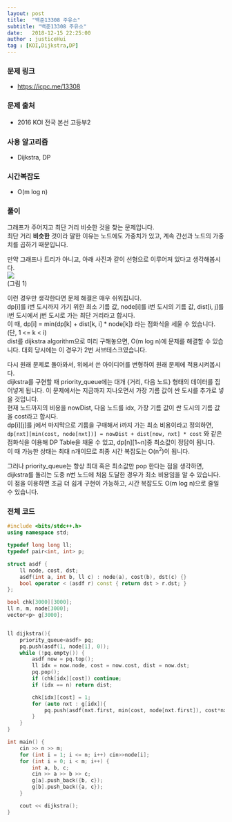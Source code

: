 ```yaml
---
layout: post
title:  "백준13308 주유소"
subtitle: "백준13308 주유소"
date:   2018-12-15 22:25:00
author : justiceHui
tag : [KOI,Dijkstra,DP]
---
```


### 문제 링크
* https://icpc.me/13308

### 문제 출처
* 2016 KOI 전국 본선 고등부2

### 사용 알고리즘
* Dijkstra, DP

### 시간복잡도
* O(m log n)

### 풀이
그래프가 주어지고 최단 거리 비슷한 것을 찾는 문제입니다.<br>
최단 거리 <b>비슷한</b> 것이라 말한 이유는 노드에도 가중치가 있고, 계속 간선과 노드의 가중치를 곱하기 때문입니다.

만약 그래프나 트리가 아니고, 아래 사진과 같이 선형으로 이루어져 있다고 생각해봅시다.<br>
<img src = "https://i.imgur.com/fsrW9NT.png"><br>(그림 1)

이런 경우만 생각한다면 문제 해결은 매우 쉬워집니다.<br>
dp[i]를 i번 도시까지 가기 위한 최소 기름 값, node[i]를 i번 도시의 기름 값, dist[i, j]를 i번 도시에서 j번 도시로 가는 최단 거리라고 합시다.<br>
이 때, dp[i] = min(dp[k] + dist[k, i] * node[k]) 라는 점화식을 세울 수 있습니다. (단, 1 <= k < i)<br>
dist를 dijkstra algorithm으로 미리 구해놓으면, O(m log n)에 문제를 해결할 수 있습니다. 대회 당시에는 이 경우가 2번 서브테스크였습니다.

다시 원래 문제로 돌아와서, 위에서 쓴 아이디어를 변형하여 원래 문제에 적용시켜봅시다.<br>
dijkstra를 구현할 때 priority_queue에는 대개 {거리, 다음 노드} 형태의 데이터를 집어넣게 됩니다. 이 문제에서는 지금까지 지나오면서 가장 기름 값이 싼 도시를 추가로 넣을 것입니다.<br>
현재 노드까지의 비용을 nowDist, 다음 노드를 idx, 가장 기름 값이 싼 도시의 기름 값을 cost라고 합시다.<br>
dp[i][j]를 j에서 마지막으로 기름을 구매해서 i까지 가는 최소 비용이라고 정의하면, `dp[nxt][min(cost, node[nxt])] = nowDist + dist[now, nxt] * cost` 와 같은 점화식을 이용해 DP Table을 채울 수 있고, dp[n][1~n]중 최소값이 정답이 됩니다.<br>
이 때 가능한 상태는 최대 n<sup></sup>개이므로 최종 시간 복잡도는 O(n<sup>2</sup>)이 됩니다.

그러나 priority_queue는 항상 최대 혹은 최소값만 pop 한다는 점을 생각하면, dijkstra를 돌리는 도중 n번 노드에 처음 도달한 경우가 최소 비용임을 알 수 있습니다.<br>
이 점을 이용하면 조금 더 쉽게 구현이 가능하고, 시간 복잡도도 O(m log n)으로 줄일 수 있습니다.

### 전체 코드
```cpp
#include <bits/stdc++.h>
using namespace std;

typedef long long ll;
typedef pair<int, int> p;

struct asdf {
	ll node, cost, dst;
	asdf(int a, int b, ll c) : node(a), cost(b), dst(c) {}
	bool operator < (asdf r) const { return dst > r.dst; }
};

bool chk[3000][3000];
ll n, m, node[3000];
vector<p> g[3000];


ll dijkstra(){
	priority_queue<asdf> pq;
	pq.push(asdf(1, node[1], 0));
	while (!pq.empty()) {
		asdf now = pq.top();
		ll idx = now.node, cost = now.cost, dist = now.dst;
		pq.pop();
		if (chk[idx][cost]) continue;
		if (idx == n) return dist;

		chk[idx][cost] = 1;
		for (auto nxt : g[idx]){
			pq.push(asdf(nxt.first, min(cost, node[nxt.first]), cost*nxt.second + dist));
		}
	}
}

int main() {
	cin >> n >> m;
	for (int i = 1; i <= n; i++) cin>>node[i];
	for (int i = 0; i < m; i++) {
		int a, b, c;
		cin >> a >> b >> c;
		g[a].push_back({b, c});
		g[b].push_back({a, c});
	}

	cout << dijkstra();
}
```
